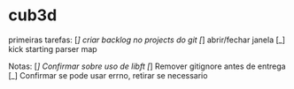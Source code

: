 # cub3d

primeiras tarefas:
[_] criar backlog no projects do git
[_] abrir/fechar janela
[_] kick starting parser map


Notas:
[_] Confirmar sobre uso de libft
[_] Remover gitignore antes de entrega
[_] Confirmar se pode usar errno, retirar se necessario